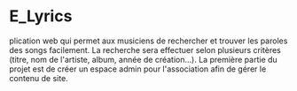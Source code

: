 # E_Lyrics

plication web qui permet aux musiciens de rechercher et trouver les paroles des songs facilement. La recherche sera effectuer selon plusieurs critères (titre, nom de l'artiste, album, année de création...). La première partie du projet est de créer un espace admin pour l'association afin de gérer le contenu de site.
